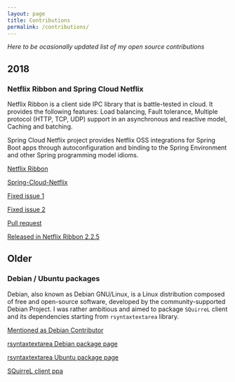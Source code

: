 ```yaml
---
layout: page
title: Contributions
permalink: /contributions/
---
```


*Here to be ocasionally updated list of my open source contributions*

## 2018

### Netflix Ribbon and Spring Cloud Netflix

Netflix Ribbon is a client side IPC library that is battle-tested in cloud. It provides the following features: Load balancing, Fault tolerance, Multiple protocol (HTTP, TCP, UDP) support in an asynchronous and reactive model, Caching and batching.

Spring Cloud Netflix project provides Netflix OSS integrations for Spring Boot apps through autoconfiguration and binding to the Spring Environment and other Spring programming model idioms.

[Netflix Ribbon](https://github.com/Netflix/ribbon)

[Spring-Cloud-Netflix](https://github.com/spring-cloud/spring-cloud-netflix)

[Fixed issue 1](https://github.com/Netflix/ribbon/issues/370)

[Fixed issue 2](https://github.com/spring-cloud/spring-cloud-netflix/issues/2752)

[Pull request](https://github.com/Netflix/ribbon/pull/357)

[Released in Netflix Ribbon 2.2.5](https://github.com/Netflix/ribbon/releases/tag/v2.2.5)

## Older

### Debian / Ubuntu packages

Debian, also known as Debian GNU/Linux, is a Linux distribution composed of free and open-source software, developed by the community-supported Debian Project. I was rather ambitious and aimed to package `SQuirreL` client and its dependencies starting from `rsyntaxtextarea` library. 

[Mentioned as Debian Contributor](http://www.debian.org/News/weekly/2011/08/#newcontributors)

[rsyntaxtextarea Debian package page](https://packages.debian.org/source/stable/rsyntaxtextarea)

[rsyntaxtextarea Ubuntu package page](https://packages.ubuntu.com/source/bionic/rsyntaxtextarea)

[SQuirreL client ppa](https://launchpad.net/~rk13/+archive/rk13-ppa)



